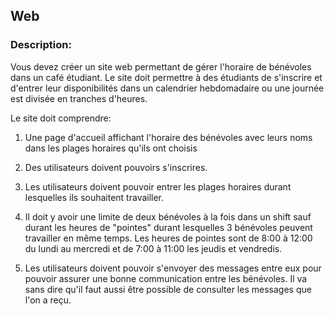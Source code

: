 ## Web

### Description: 
Vous devez créer un site web permettant de gérer l'horaire de bénévoles dans un café étudiant. Le site doit permettre à des étudiants de s'inscrire et d'entrer leur disponibilités dans un calendrier hebdomadaire ou une journée est divisée en tranches d'heures.

Le site doit comprendre:

1. Une page d'accueil affichant l'horaire des bénévoles avec leurs noms dans les plages horaires qu'ils ont choisis

2. Des utilisateurs doivent pouvoirs s'inscrires.

3. Les utilisateurs doivent pouvoir entrer les plages horaires durant lesquelles ils souhaitent travailler.

4. Il doit y avoir une limite de deux bénévoles à la fois dans un shift sauf durant les heures de "pointes" durant lesquelles 3 bénévoles peuvent travailler en même temps. Les heures de pointes sont de 8:00 à 12:00 du lundi au mercredi et de 7:00 à 11:00 les jeudis et vendredis.

5. Les utilisateurs doivent pouvoir s'envoyer des messages entre eux pour pouvoir assurer une bonne communication entre les bénévoles. Il va sans dire qu'il faut aussi être possible de consulter les messages que l'on a reçu.

 